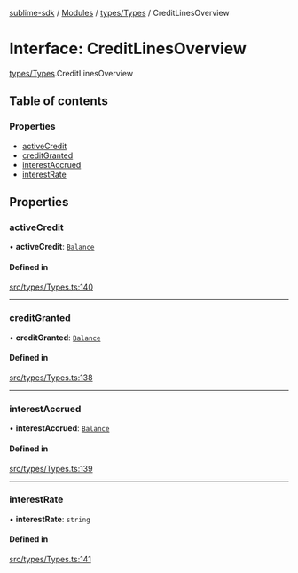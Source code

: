 [sublime-sdk](../README.md) / [Modules](../modules.md) / [types/Types](../modules/types_Types.md) / CreditLinesOverview

# Interface: CreditLinesOverview

[types/Types](../modules/types_Types.md).CreditLinesOverview

## Table of contents

### Properties

- [activeCredit](types_Types.CreditLinesOverview.md#activecredit)
- [creditGranted](types_Types.CreditLinesOverview.md#creditgranted)
- [interestAccrued](types_Types.CreditLinesOverview.md#interestaccrued)
- [interestRate](types_Types.CreditLinesOverview.md#interestrate)

## Properties

### activeCredit

• **activeCredit**: [`Balance`](types_Types.Balance.md)

#### Defined in

[src/types/Types.ts:140](https://github.com/sublime-finance/sublime-sdk/blob/1be39aa/src/types/Types.ts#L140)

___

### creditGranted

• **creditGranted**: [`Balance`](types_Types.Balance.md)

#### Defined in

[src/types/Types.ts:138](https://github.com/sublime-finance/sublime-sdk/blob/1be39aa/src/types/Types.ts#L138)

___

### interestAccrued

• **interestAccrued**: [`Balance`](types_Types.Balance.md)

#### Defined in

[src/types/Types.ts:139](https://github.com/sublime-finance/sublime-sdk/blob/1be39aa/src/types/Types.ts#L139)

___

### interestRate

• **interestRate**: `string`

#### Defined in

[src/types/Types.ts:141](https://github.com/sublime-finance/sublime-sdk/blob/1be39aa/src/types/Types.ts#L141)
